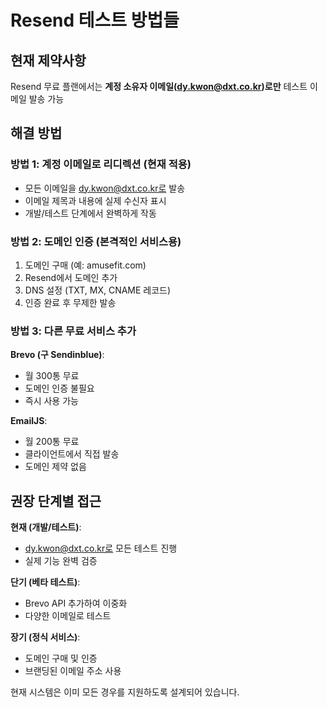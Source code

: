 # Resend 테스트 방법들

## 현재 제약사항
Resend 무료 플랜에서는 **계정 소유자 이메일(dy.kwon@dxt.co.kr)로만** 테스트 이메일 발송 가능

## 해결 방법

### 방법 1: 계정 이메일로 리디렉션 (현재 적용)
- 모든 이메일을 dy.kwon@dxt.co.kr로 발송
- 이메일 제목과 내용에 실제 수신자 표시
- 개발/테스트 단계에서 완벽하게 작동

### 방법 2: 도메인 인증 (본격적인 서비스용)
1. 도메인 구매 (예: amusefit.com)
2. Resend에서 도메인 추가
3. DNS 설정 (TXT, MX, CNAME 레코드)
4. 인증 완료 후 무제한 발송

### 방법 3: 다른 무료 서비스 추가
**Brevo (구 Sendinblue)**:
- 월 300통 무료
- 도메인 인증 불필요
- 즉시 사용 가능

**EmailJS**:
- 월 200통 무료
- 클라이언트에서 직접 발송
- 도메인 제약 없음

## 권장 단계별 접근

**현재 (개발/테스트)**:
- dy.kwon@dxt.co.kr로 모든 테스트 진행
- 실제 기능 완벽 검증

**단기 (베타 테스트)**:
- Brevo API 추가하여 이중화
- 다양한 이메일로 테스트

**장기 (정식 서비스)**:
- 도메인 구매 및 인증
- 브랜딩된 이메일 주소 사용

현재 시스템은 이미 모든 경우를 지원하도록 설계되어 있습니다.